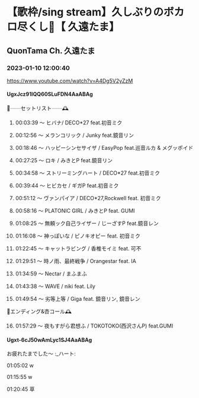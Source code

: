 # 【歌枠/sing stream】久しぶりのボカロ尽くし👑【 久遠たま】

## QuonTama Ch. 久遠たま

### 2023-01-10 12:00:40

https://www.youtube.com/watch?v=A4Dg5V2yZzM

#### UgxJcz91IQQ60SLuFDN4AaABAg

🥀┈┈セットリスト┈┈🕰 



01. 00:03:39 ～ ヒバナ/ DECO*27 feat.初音ミク

02. 00:12:56 ～ メランコリック / Junky feat.鏡音リン

03. 00:18:46 ～ ハッピーシンセサイザ / EasyPop feat.巡音ルカ & メグッポイド

04. 00:27:25 ～ ロキ / みきとP feat.鏡音リン

05. 00:34:58 ～ ストリーミングハート / DECO*27 feat.初音ミク

06. 00:39:44 ～ ヒビカセ / ギガP feat.初音ミク

07. 00:51:12 ～ ヴァンパイア / DECO*27,Rockwell feat. 初音ミク

08. 00:58:16 ～ PLATONIC GIRL / みきとP feat. GUMI

09. 01:08:25 ～ 無頼ック自己ライザー / じーざすP feat.鏡音レン

10. 01:16:08 ～ 神っぽいな / ピノキオピー feat. 初音ミク

11. 01:22:45 ～ キャットラビング / 香椎モイミ feat. 可不

12. 01:29:51 ～ 時ノ雨、最終戦争 / Orangestar feat. IA

13. 01:34:59 ～ Nectar / まふまふ

14. 01:43:38 ～ WAVE / niki feat. Lily

15. 01:49:54 ～ 劣等上等 / Giga feat. 鏡音リン, 鏡音レン



🥀エンディング&杏コール🕰 



16. 01:57:29 ～ 夜もすがら君想ふ / TOKOTOKO(西沢さんP) feat.GUMI



#### Ugxt-6cJ50wAmLyc1SJ4AaABAg

お疲れたまでした～ :_ハート:

01:05:02 w

01:15:55 w

01:20:45 草

